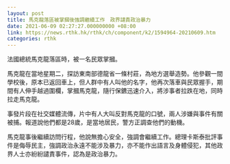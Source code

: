```yaml
---
layout: post
title: 馬克龍落區被掌摑後強調繼續工作　政界譴責政治暴力
date: 2021-06-09 02:27:27.000000000 +08:00
link: https://news.rthk.hk/rthk/ch/component/k2/1594964-20210609.htm
categories: rthk
---
```


法國總統馬克龍落區時，被一名民眾掌摑。

馬克龍在當地星期二，探訪東南部德龍省一條村莊，為地方選舉造勢。他參觀一間學校後，原本已返回車上，但人群中有人叫他的名字，他再次落車與民眾握手，期間有人伸手越過圍欄，掌摑馬克龍，隨行保鑣迅速介入，將涉事者拉跌在地，同時拉走馬克龍。

事發片段在社交媒體流傳，片中有人大叫反對馬克龍的口號，兩人涉嫌與事件有關被捕。報道說他們都是28歲，是當地居民，警方正調查他們的動機。

馬克龍事後繼續訪問行程，他說無擔心安全，強調會繼續工作。總理卡斯泰批評事件是侮辱民主，強調政治永遠不能涉及暴力，亦不能作出語言及身體侵犯，其他政界人士亦紛紛譴責事件，認為是政治暴力。
